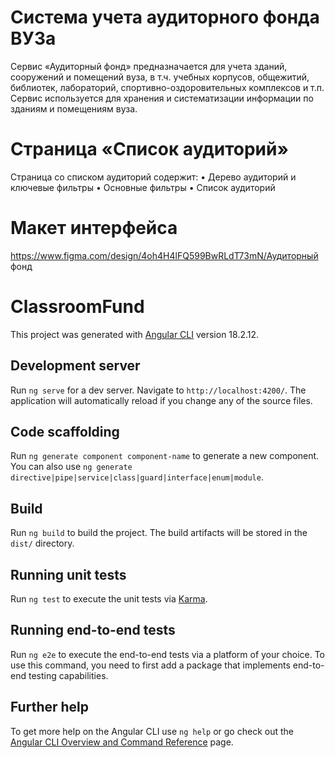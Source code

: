 # Система учета аудиторного фонда ВУЗа
  Сервис «Аудиторный фонд» предназначается для учета зданий, сооружений и помещений вуза, в т.ч. учебных корпусов, общежитий, библиотек, лабораторий, спортивно-оздоровительных комплексов и т.п. Сервис используется для хранения и систематизации информации по зданиям и помещениям вуза.
  
# Страница «Список аудиторий»
Страница со списком аудиторий содержит:
•	Дерево аудиторий и ключевые фильтры
•	Основные фильтры
•	Список аудиторий

# Макет интерфейса
https://www.figma.com/design/4oh4H4lFQ599BwRLdT73mN/Аудиторный фонд

# ClassroomFund

This project was generated with [Angular CLI](https://github.com/angular/angular-cli) version 18.2.12.

## Development server

Run `ng serve` for a dev server. Navigate to `http://localhost:4200/`. The application will automatically reload if you change any of the source files.

## Code scaffolding

Run `ng generate component component-name` to generate a new component. You can also use `ng generate directive|pipe|service|class|guard|interface|enum|module`.

## Build

Run `ng build` to build the project. The build artifacts will be stored in the `dist/` directory.

## Running unit tests

Run `ng test` to execute the unit tests via [Karma](https://karma-runner.github.io).

## Running end-to-end tests

Run `ng e2e` to execute the end-to-end tests via a platform of your choice. To use this command, you need to first add a package that implements end-to-end testing capabilities.

## Further help

To get more help on the Angular CLI use `ng help` or go check out the [Angular CLI Overview and Command Reference](https://angular.dev/tools/cli) page.
